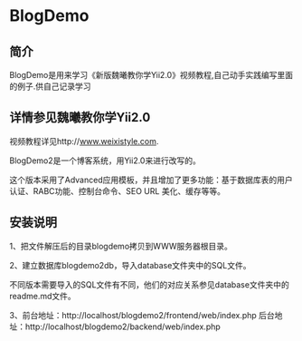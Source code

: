 BlogDemo 
==========

简介
----
BlogDemo是用来学习《新版魏曦教你学Yii2.0》视频教程,自己动手实践编写里面的例子.供自己记录学习


详情参见魏曦教你学Yii2.0
----
视频教程详见http://www.weixistyle.com.

BlogDemo2是一个博客系统，用Yii2.0来进行改写的。

这个版本采用了Advanced应用模板，并且增加了更多功能：基于数据库表的用户认证、RABC功能、控制台命令、SEO URL 美化、缓存等等。


安装说明
--------

1、把文件解压后的目录blogdemo拷贝到WWW服务器根目录。

2、建立数据库blogdemo2db，导入database文件夹中的SQL文件。

不同版本需要导入的SQL文件有不同，他们的对应关系参见database文件夹中的readme.md文件。

3、前台地址：http://localhost/blogdemo2/frontend/web/index.php
后台地址：http://localhost/blogdemo2/backend/web/index.php
